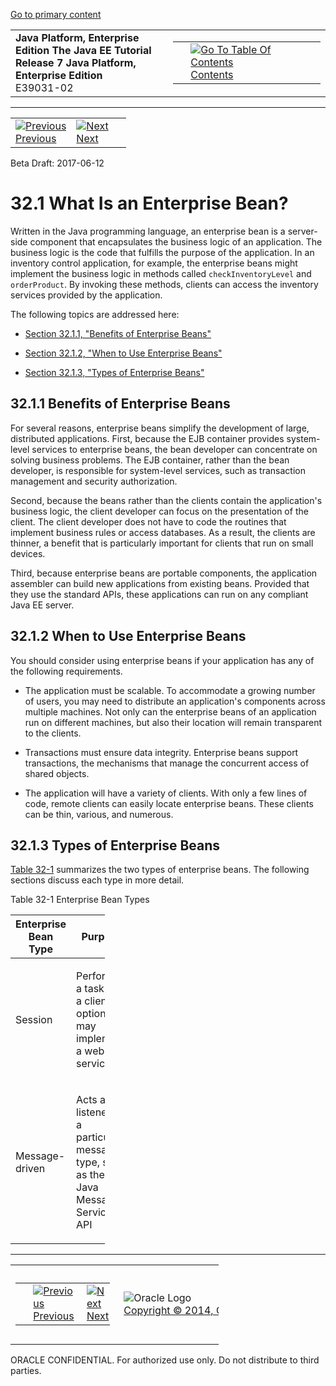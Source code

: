 [Go to primary content](#BEGIN)

<table>
<colgroup>
<col width="50%" />
<col width="50%" />
</colgroup>
<tbody>
<tr class="odd">
<td><strong>Java Platform, Enterprise Edition The Java EE Tutorial</strong><br />
<strong>Release 7 Java Platform, Enterprise Edition</strong><br />
E39031-02</td>
<td><table>
<tbody>
<tr class="odd">
<td> </td>
<td><a href="toc.htm"><img src="../../dcommon/gifs/toc.gif" alt="Go To Table Of Contents" /><br />
<span class="icon">Contents</span></a></td>
</tr>
</tbody>
</table></td>
</tr>
</tbody>
</table>

-----

<table>
<tbody>
<tr class="odd">
<td><a href="ejb-intro.htm"><img src="../../dcommon/gifs/leftnav.gif" alt="Previous" /><br />
<span class="icon">Previous</span></a> </td>
<td><a href="ejb-intro002.htm"><img src="../../dcommon/gifs/rightnav.gif" alt="Next" /><br />
<span class="icon">Next</span></a></td>
<td> </td>
</tr>
</tbody>
</table>

Beta Draft: 2017-06-12

# 32.1 What Is an Enterprise Bean?

Written in the Java programming language, an enterprise bean is a
server-side component that encapsulates the business logic of an
application. The business logic is the code that fulfills the purpose of
the application. In an inventory control application, for example, the
enterprise beans might implement the business logic in methods called
`checkInventoryLevel` and `orderProduct`. By invoking these methods,
clients can access the inventory services provided by the application.

The following topics are addressed here:

  - [Section 32.1.1, "Benefits of Enterprise Beans"](#GIPLK)

  - [Section 32.1.2, "When to Use Enterprise Beans"](#GIPKN)

  - [Section 32.1.3, "Types of Enterprise Beans"](#GIPNM)

## 32.1.1 Benefits of Enterprise Beans

For several reasons, enterprise beans simplify the development of large,
distributed applications. First, because the EJB container provides
system-level services to enterprise beans, the bean developer can
concentrate on solving business problems. The EJB container, rather than
the bean developer, is responsible for system-level services, such as
transaction management and security authorization.

Second, because the beans rather than the clients contain the
application's business logic, the client developer can focus on the
presentation of the client. The client developer does not have to code
the routines that implement business rules or access databases. As a
result, the clients are thinner, a benefit that is particularly
important for clients that run on small devices.

Third, because enterprise beans are portable components, the application
assembler can build new applications from existing beans. Provided that
they use the standard APIs, these applications can run on any compliant
Java EE server.

## 32.1.2 When to Use Enterprise Beans

You should consider using enterprise beans if your application has any
of the following requirements.

  - The application must be scalable. To accommodate a growing number of
    users, you may need to distribute an application's components across
    multiple machines. Not only can the enterprise beans of an
    application run on different machines, but also their location will
    remain transparent to the clients.

  - Transactions must ensure data integrity. Enterprise beans support
    transactions, the mechanisms that manage the concurrent access of
    shared objects.

  - The application will have a variety of clients. With only a few
    lines of code, remote clients can easily locate enterprise beans.
    These clients can be thin, various, and numerous.

## 32.1.3 Types of Enterprise Beans

[Table 32-1](#GIPLZ) summarizes the two types of enterprise beans. The
following sections discuss each type in more detail.

Table 32-1 Enterprise Bean Types

<table style="width:30%;">
<colgroup>
<col width="30%" />
<col width="0%" />
</colgroup>
<thead>
<tr class="header">
<th>Enterprise Bean Type</th>
<th>Purpose</th>
</tr>
</thead>
<tbody>
<tr class="odd">
<td><p>Session</p></td>
<td><p>Performs a task for a client; optionally, may implement a web service</p></td>
</tr>
<tr class="even">
<td><p>Message-driven</p></td>
<td><p>Acts as a listener for a particular messaging type, such as the Java Message Service API</p></td>
</tr>
</tbody>
</table>

  

-----

<table style="width:66%;">
<colgroup>
<col width="33%" />
<col width="0%" />
<col width="33%" />
</colgroup>
<tbody>
<tr class="odd">
<td><table style="width:96%;">
<colgroup>
<col width="0%" />
<col width="48%" />
<col width="48%" />
</colgroup>
<tbody>
<tr class="odd">
<td> </td>
<td><a href="ejb-intro.htm"><img src="../../dcommon/gifs/leftnav.gif" alt="Previous" /><br />
<span class="icon">Previous</span></a> </td>
<td><a href="ejb-intro002.htm"><img src="../../dcommon/gifs/rightnav.gif" alt="Next" /><br />
<span class="icon">Next</span></a></td>
</tr>
</tbody>
</table></td>
<td><img src="../../dcommon/gifs/oracle.gif" alt="Oracle Logo" class="copyrightlogo" /> <a href="../../dcommon/html/cpyr.htm"><br />
<span class="copyrightlogo">Copyright © 2014, Oracle and/or its affiliates. All rights reserved.</span></a></td>
<td><table>
<tbody>
<tr class="odd">
<td> </td>
<td><a href="toc.htm"><img src="../../dcommon/gifs/toc.gif" alt="Go To Table Of Contents" /><br />
<span class="icon">Contents</span></a></td>
</tr>
</tbody>
</table></td>
</tr>
</tbody>
</table>

ORACLE CONFIDENTIAL. For authorized use only. Do not distribute to third parties.
